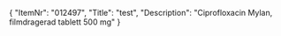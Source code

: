 {
  "ItemNr": "012497",
  "Title": "test",
  "Description": "Ciprofloxacin Mylan, filmdragerad tablett 500 mg"
}